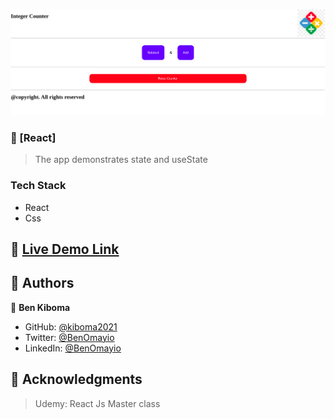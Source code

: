 <a name="readme-top"></a>

<!-- PROJECT DESCRIPTION -->
![Alt text](<Screenshot from 2023-11-29 16-44-03.png>)
### 📖 [React] <a name="about-project"></a>

> The app demonstrates state and useState


### Tech Stack <a name="tech-stack"></a>

- React
- Css


## 🚀 <a href="https://kiboma2021.github.io/React---Counter/" target="_blank">Live Demo Link</a>


## 👥 Authors <a name="authors"></a>

👤 **Ben Kiboma**

- GitHub: [@kiboma2021](https://github.com/kiboma2021)
- Twitter: [@BenOmayio](https://twitter.com/omayiobenj)
- LinkedIn: [@BenOmayio](https://www.linkedin.com/in/ben-kiboma/)


<!-- ACKNOWLEDGEMENTS -->

## 🙏 Acknowledgments <a name="acknowledgements"></a>

> Udemy: React Js Master class
